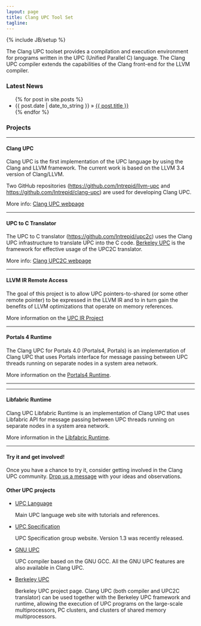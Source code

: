 ```yaml
---
layout: page
title: Clang UPC Tool Set
tagline: 
---
```

{% include JB/setup %}

The Clang UPC toolset provides a compilation and execution environment for
programs written in the UPC (Unified Parallel C) language. The Clang UPC compiler
extends the capabilities of the Clang front-end for the LLVM compiler.

### Latest News
<ul class="posts">
  {% for post in site.posts %}
    <li><span>{{ post.date | date_to_string }}</span> &raquo; 
    <a href="{{ BASE_PATH }}{{ post.url }}">{{ post.title }}</a></li>
  {% endfor %}
</ul>

### Projects
- - -

#### Clang UPC

Clang UPC is the first implementation of the UPC language by using the Clang
and LLVM framework.  The current work is based on the LLVM 3.4 version of
Clang/LLVM.

Two GitHub repositories (https://github.com/Intrepid/llvm-upc and
https://github.com/Intrepid/clang-upc) are used for developing Clang UPC.

More info: [Clang UPC webpage](/clang-upc/)

- - -

#### UPC to C Translator

The UPC to C translator (https://github.com/Intrepid/upc2c) uses the
Clang UPC infrastructure to translate UPC into the C code.
[Berkeley UPC](http://upc.lbl.gov) is the framework for effective usage
of the UPC2C translator.

More info: [Clang UPC2C webpage](/clang-upc2c/)

- - -

#### LLVM IR Remote Access

The goal of this project is to allow UPC
pointers-to-shared (or some other remote pointer) to be expressed in the LLVM
IR and to in turn gain the benefits of LLVM optimizations that operate on
memory references.

More information on the [UPC IR Project](/clang-upc-ir/)

- - -

#### Portals 4 Runtime

The Clang UPC for Portals 4.0 (Portals4, Portals) is an implementation
of Clang UPC that uses Portals interface for message passing between
UPC threads running on separate nodes in a system area network.

More information on the [Portals4 Runtime](/portals4/index.html).

- - -
- - -

#### Libfabric Runtime

Clang UPC Libfabric Runtime is an implementation of Clang UPC that uses
Libfabric API for message passing between UPC threads running on separate nodes
in a system area network.

More information in the [Libfabric Runtime](/libfabric/index.html).

- - -

#### Try it and get involved!

Once you have a chance to try it, consider getting involved in the Clang UPC
community.  <a href="mailto:info@intrepid.com">Drop us a message</a> with your ideas and observations.

#### Other UPC projects

* [UPC Language](http://upc-lang.org)

  Main UPC language web site with tutorials and references.

* [UPC Specification](http://code.google.com/p/upc-specification/)

  UPC Specification group website.  Version 1.3 was recently released.

* [GNU UPC](http://www.gccupc.org)

  UPC compiler based on the GNU GCC.  All the GNU UPC features
  are also available in Clang UPC.

* [Berkeley UPC](http://upc.lbl.gov/)

  Berkeley UPC project page.  Clang UPC (both compiler and UPC2C translator)
  can be used together with the Berkeley UPC framework and runtime, allowing
  the execution of UPC programs on the large-scale multiprocessors,
  PC clusters, and clusters of shared memory multiprocessors.

